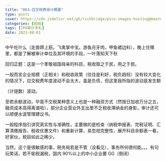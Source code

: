 ```yaml
---
title: "063-应交税费审计概要"
type: posts
cover: https://cdn.jsdelivr.net/gh/richbridge/picx-images-hosting@master/thumbnail/投技.jpg
categories: [投技]
tags: [IPO审计手札]
date: 2023-08-01
---
```

中午吃什么（走兽蹄上筋，飞禽掌中宝。游鱼月牙肉，甲鱼裙边料），晚上住哪里，都是了解被审计单位及其环境的手段，一叶落知天下秋

回归正题：这是一个孝敬祖国母亲的科目，税收取之于民，用之于民。

一般而言企业规模（正相关）和税收政策（往往是利好，税负趋轻）没有较大变化的情况下，应交税费年度波动不会太大，虽是负债，但这里我所指的波动是发生额

（计提数）波动。

至若余额波动，毕竟不交税某种意义上也是一种融资方式（然按日加收万分之五，融资成本高得离谱哈），部分企业营业外支出里不乏税收滞纳金的身影，审计还可以顺便水波管理建议书。

一般程序指引讲究真实性与准确性，主要做的是检查（纳税申报表、完税证明、汇算清缴报告、税收优惠文件）和重新计算，易忽视完整性，展开科目余额表一看，好家伙，税目如此之稀少。

当然，这个是很敏感的事，税务局若是不管（没看见），事务所何德何能。。。有句玩笑话，若不偷税漏税，国内 90%以上的中小企业要 GG（倒闭）